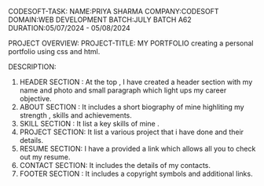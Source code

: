 CODESOFT-TASK:
 NAME:PRIYA SHARMA
COMPANY:CODESOFT
DOMAIN:WEB DEVELOPMENT
BATCH:JULY BATCH A62
DURATION:05/07/2024 - 05/08/2024

PROJECT OVERVIEW:
PROJECT-TITLE: MY PORTFOLIO
creating a personal portfolio using css and html.

DESCRIPTION:
1. HEADER SECTION : At the top , I have created a header section with my name and photo and small paragraph which light ups my career objective.
2. ABOUT SECTION : It includes a short biography of mine highliting my strength , skills and achievements.
3. SKILL SECTION : It list a key skills of mine .
4. PROJECT SECTION: It list a various project that i have done and their details.
5. RESUME SECTION: I have a provided a link which allows all you to check out my resume.
6. CONTACT SECTION: It includes the details of my contacts.
7. FOOTER SECTION :  It includes a copyright symbols and additional links. 



